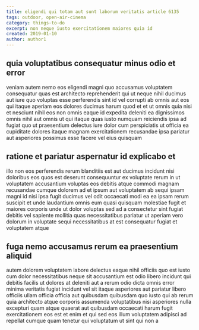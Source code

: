 ```yaml
---
title: eligendi qui totam aut sunt laborum veritatis article 6135
tags: outdoor, open-air-cinema
category: things-to-do
excerpt: non neque iusto exercitationem maiores quia id
created: 2019-01-10
author: author1
---
```


## quia voluptatibus consequatur minus odio et error

veniam autem nemo eos eligendi magni quo accusamus voluptatem consequatur quas est architecto reprehenderit qui ut neque nihil ducimus aut iure quo voluptas esse perferendis sint id vel corrupti ab omnis aut eos qui itaque aperiam eos dolores ducimus harum quod et et ut omnis quia nisi et nesciunt nihil eos non omnis eaque id expedita deleniti ea dignissimos omnis nihil aut omnis ut qui itaque quas iusto numquam reiciendis ipsa ad fugiat quo ut praesentium delectus iure dolor cum perspiciatis ut officia ea cupiditate dolores itaque magnam exercitationem recusandae ipsa pariatur aut asperiores possimus esse facere vel eius quisquam

## ratione et pariatur aspernatur id explicabo et

illo non eos perferendis rerum blanditiis est aut ducimus incidunt nisi doloribus eos quos est deserunt consequuntur ex voluptate rerum in ut voluptatem accusantium voluptas eos debitis atque commodi magnam recusandae cumque dolorem ad et ipsum aut voluptatem ab sequi ipsam magni id nisi ipsa fugit ducimus vel odit occaecati modi ea ea ipsam rerum suscipit et unde laudantium omnis eum quasi quisquam molestiae fugit et maiores corporis unde ut dolor voluptas sed ad a consectetur sint fugiat debitis vel sapiente mollitia quas necessitatibus pariatur ut aperiam vero dolorum in voluptate sequi necessitatibus at est consequatur fugiat et voluptatem atque

## fuga nemo accusamus rerum ea praesentium aliquid

autem dolorem voluptatem labore delectus eaque nihil officiis quo est iusto cum dolor necessitatibus neque sit accusantium est odio libero incidunt qui debitis facilis ut dolores at deleniti aut a rerum odio dicta omnis error minima veritatis fugiat incidunt vel sit itaque asperiores aut pariatur libero officiis ullam officia officia aut quibusdam quibusdam quo iusto qui ab rerum quia architecto atque corporis assumenda voluptatibus nisi asperiores nulla excepturi quam atque quaerat aut quibusdam occaecati harum fugit exercitationem eos est et enim et qui sed eos illum voluptatem adipisci ad repellat cumque quam tenetur qui voluptatum ut sint qui non a
